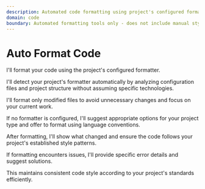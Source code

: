 ```yaml
---
description: Automated code formatting using project's configured formatter (prettier, eslint --fix, etc.)
domain: code
boundary: Automated formatting tools only - does not include manual style improvements
---
```


# Auto Format Code

I'll format your code using the project's configured formatter.

I'll detect your project's formatter automatically by analyzing configuration files and project structure without assuming specific technologies.

I'll format only modified files to avoid unnecessary changes and focus on your current work.

If no formatter is configured, I'll suggest appropriate options for your project type and offer to format using language conventions.

After formatting, I'll show what changed and ensure the code follows your project's established style patterns.

If formatting encounters issues, I'll provide specific error details and suggest solutions.

This maintains consistent code style according to your project's standards efficiently.